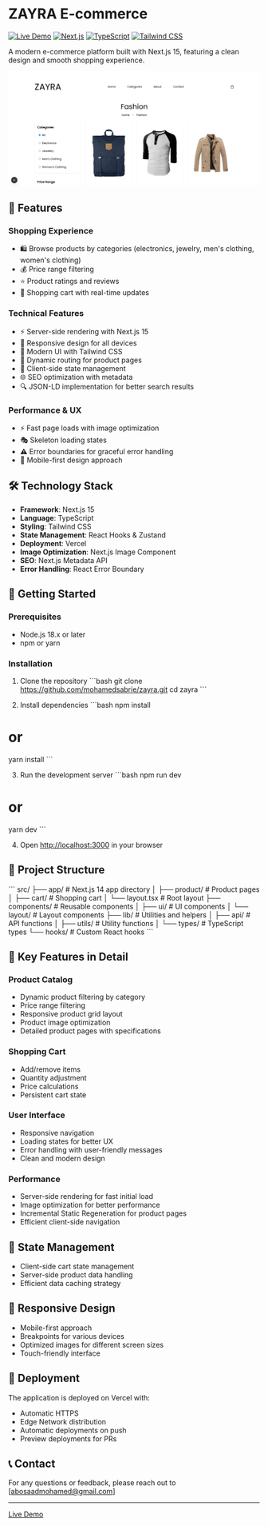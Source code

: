 # ZAYRA E-commerce

[![Live Demo](https://img.shields.io/badge/demo-online-green.svg)](https://zayra-beryl.vercel.app/)
[![Next.js](https://img.shields.io/badge/Next.js-14-black)](https://nextjs.org/)
[![TypeScript](https://img.shields.io/badge/TypeScript-5.0-blue)](https://www.typescriptlang.org/)
[![Tailwind CSS](https://img.shields.io/badge/Tailwind-3.0-38B2AC)](https://tailwindcss.com/)

A modern e-commerce platform built with Next.js 15, featuring a clean design and smooth shopping experience.

![Zayra Screenshot](public/app-image.png)

## 🌟 Features

### Shopping Experience
- 🛍️ Browse products by categories (electronics, jewelry, men's clothing, women's clothing)
- 💰 Price range filtering
- ⭐ Product ratings and reviews
- 🛒 Shopping cart with real-time updates

### Technical Features
- ⚡ Server-side rendering with Next.js 15
- 📱 Responsive design for all devices
- 🎨 Modern UI with Tailwind CSS
- 🔄 Dynamic routing for product pages
- 💾 Client-side state management
- 🌐 SEO optimization with metadata
- 🔍 JSON-LD implementation for better search results

### Performance & UX
- ⚡ Fast page loads with image optimization
- 🎭 Skeleton loading states
- ⚠️ Error boundaries for graceful error handling
- 📱 Mobile-first design approach

## 🛠️ Technology Stack

- **Framework**: Next.js 15
- **Language**: TypeScript
- **Styling**: Tailwind CSS
- **State Management**: React Hooks & Zustand
- **Deployment**: Vercel
- **Image Optimization**: Next.js Image Component
- **SEO**: Next.js Metadata API
- **Error Handling**: React Error Boundary

## 🚀 Getting Started

### Prerequisites

- Node.js 18.x or later
- npm or yarn

### Installation

1. Clone the repository
\`\`\`bash
git clone https://github.com/mohamedsabrie/zayra.git
cd zayra
\`\`\`

2. Install dependencies
\`\`\`bash
npm install
# or
yarn install
\`\`\`

3. Run the development server
\`\`\`bash
npm run dev
# or
yarn dev
\`\`\`

4. Open [http://localhost:3000](http://localhost:3000) in your browser

## 📂 Project Structure

\`\`\`
src/
├── app/                   # Next.js 14 app directory
│   ├── product/          # Product pages
│   ├── cart/             # Shopping cart
│   └── layout.tsx        # Root layout
├── components/           # Reusable components
│   ├── ui/              # UI components
│   └── layout/          # Layout components
├── lib/                  # Utilities and helpers
│   ├── api/             # API functions
│   ├── utils/           # Utility functions
│   └── types/           # TypeScript types
└── hooks/               # Custom React hooks
\`\`\`

## 🎯 Key Features in Detail

### Product Catalog
- Dynamic product filtering by category
- Price range filtering
- Responsive product grid layout
- Product image optimization
- Detailed product pages with specifications

### Shopping Cart
- Add/remove items
- Quantity adjustment
- Price calculations
- Persistent cart state

### User Interface
- Responsive navigation
- Loading states for better UX
- Error handling with user-friendly messages
- Clean and modern design

### Performance
- Server-side rendering for fast initial load
- Image optimization for better performance
- Incremental Static Regeneration for product pages
- Efficient client-side navigation

## 🔄 State Management

- Client-side cart state management
- Server-side product data handling
- Efficient data caching strategy

## 📱 Responsive Design

- Mobile-first approach
- Breakpoints for various devices
- Optimized images for different screen sizes
- Touch-friendly interface

## 🚀 Deployment

The application is deployed on Vercel with:
- Automatic HTTPS
- Edge Network distribution
- Automatic deployments on push
- Preview deployments for PRs


## 📞 Contact

For any questions or feedback, please reach out to [abosaadmohamed@gmail.com]

---

[Live Demo](https://zayra-beryl.vercel.app/)

